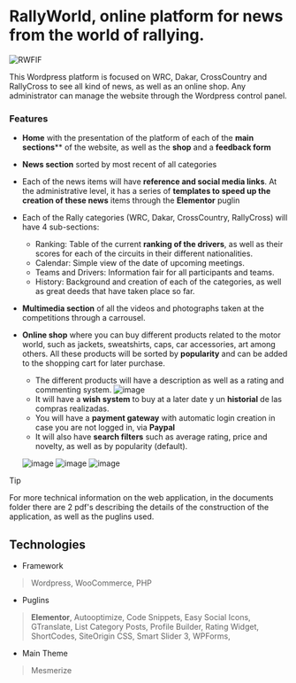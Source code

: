 # RallyWorld, online platform for news from the world of rallying.

![RWFIF](https://github.com/robmab/RallyWorld/assets/56076087/509fdccf-d71f-4c9c-85ed-02448ea6d5e2)

This Wordpress platform is focused on WRC, Dakar, CrossCountry and RallyCross to see all kind of news, as well as an online shop. Any administrator can manage the website through the Wordpress control panel.

### Features
- **Home** with the presentation of the platform of each of the **main sections**** of the website, as well as the **shop** and a **feedback form**
- **News section** sorted by most recent of all categories
- Each of the news items will have **reference and social media links**. At the administrative level, it has a series of **templates to speed up the creation of these news** items through the **Elementor** puglin
- Each of the Rally categories (WRC, Dakar, CrossCountry, RallyCross) will have 4 sub-sections:
  - Ranking: Table of the current **ranking of the drivers**, as well as their scores for each of the circuits in their different nationalities.
  - Calendar: Simple view of the date of upcoming meetings.
  - Teams and Drivers: Information fair for all participants and teams.
  - History: Background and creation of each of the categories, as well as great deeds that have taken place so far.
- **Multimedia section** of all the videos and photographs taken at the competitions through a carrousel.
- **Online shop** where you can buy different products related to the motor world, such as jackets, sweatshirts, caps, car accessories, art among others. All these products will be sorted by **popularity** and can be added to the shopping cart for later purchase.
  - The different products will have a description as well as a rating and commenting system.
    ![image](https://github.com/robmab/RallyWorld/assets/56076087/f4ef819e-c50f-4bdd-8413-53a16f625b31)
  - It will have a **wish system** to buy at a later date y un **historial** de las compras realizadas. 
  - You will have a **payment gateway** with automatic login creation in case you are not logged in, via **Paypal**
  - It will also have **search filters** such as average rating, price and novelty, as well as by popularity (default).

  ![image](https://github.com/robmab/RallyWorld/assets/56076087/a88a4b73-7011-4e49-b380-60396f557937)
  ![image](https://github.com/robmab/RallyWorld/assets/56076087/d62e95f3-506f-4f9a-bed0-fe6ab560460d)
  ![image](https://github.com/robmab/RallyWorld/assets/56076087/00b0a4d1-c640-4ded-9e1d-238d1997c068)

> [!TIP]
> For more technical information on the web application, in the documents folder there are 2 pdf's describing the details of the construction of the application, as well as the puglins used.

## Technologies
- Framework
> Wordpress, WooCommerce, PHP 
- Puglins
> **Elementor**, Autooptimize, Code Snippets, Easy Social Icons, GTranslate, List Category Posts, Profile Builder, Rating Widget, ShortCodes, SiteOrigin CSS, Smart Slider 3, WPForms,
- Main Theme
> Mesmerize
